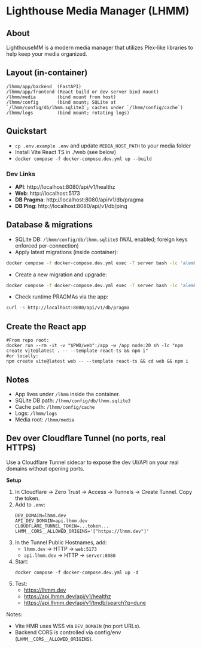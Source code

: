 # Lighthouse Media Manager (LHMM)

## About
LighthouseMM is a modern media manager that utilizes Plex-like libraries to help keep your media organized. 

## Layout (in-container)
```
/lhmm/app/backend  (FastAPI)
/lhmm/app/frontend (React build or dev server bind mount)
/lhmm/media        (bind mount from host)
/lhmm/config       (bind mount; SQLite at `/lhmm/config/db/lhmm.sqlite3`; caches under `/lhmm/config/cache`)
/lhmm/logs         (bind mount; rotating logs)
```

## Quickstart
- `cp .env.example .env` and update `MEDIA_HOST_PATH` to your media folder
- Install Vite React TS in ./web (see below)
- `docker compose -f docker-compose.dev.yml up --build`

### Dev Links
- **API**: http://localhost:8080/api/v1/healthz
- **Web**: http://localhost:5173
- **DB Pragma**: http://localhost:8080/api/v1/db/pragma
- **DB Ping**: http://localhost:8080/api/v1/db/ping

## Database & migrations
- SQLite DB: `/lhmm/config/db/lhmm.sqlite3` (WAL enabled; foreign keys enforced per-connection)
- Apply latest migrations (inside container):

```bash
docker compose -f docker-compose.dev.yml exec -T server bash -lc 'alembic upgrade head'
```

- Create a new migration and upgrade:

```bash
docker compose -f docker-compose.dev.yml exec -T server bash -lc 'alembic revision -m "schema change" --autogenerate && alembic upgrade head'
```

- Check runtime PRAGMAs via the app:

```bash
curl -s http://localhost:8080/api/v1/db/pragma
```

## Create the React app
```
#From repo root:
docker run --rm -it -v "$PWD/web":/app -w /app node:20 sh -lc "npm create vite@latest . -- --template react-ts && npm i"
#or locally:
npm create vite@latest web -- --template react-ts && cd web && npm i
```

## Notes
- App lives under `/lhmm` inside the container.
- SQLite DB path: `/lhmm/config/db/lhmm.sqlite3`
- Cache path: `/lhmm/config/cache`
- Logs: `/lhmm/logs`
- Media root: `/lhmm/media`

## Dev over Cloudflare Tunnel (no ports, real HTTPS)
Use a Cloudflare Tunnel sidecar to expose the dev UI/API on your real domains without opening ports.

**Setup**
1. In Cloudflare → Zero Trust → Access → Tunnels → Create Tunnel. Copy the token.
2. Add to `.env`:
   ```
   DEV_DOMAIN=lhmm.dev
   API_DEV_DOMAIN=api.lhmm.dev
   CLOUDFLARE_TUNNEL_TOKEN=...token...
   LHMM__CORS__ALLOWED_ORIGINS='["https://lhmm.dev"]'
   ```
3. In the Tunnel Public Hostnames, add:
   - `lhmm.dev` → HTTP → `web:5173`
   - `api.lhmm.dev` → HTTP → `server:8080`
4. Start:
   ```
   docker compose -f docker-compose.dev.yml up -d
   ```
5. Test:
   - https://lhmm.dev
   - https://api.lhmm.dev/api/v1/healthz
   - https://api.lhmm.dev/api/v1/tmdb/search?q=dune

Notes:
- Vite HMR uses WSS via `DEV_DOMAIN` (no port URLs).
- Backend CORS is controlled via config/env (`LHMM__CORS__ALLOWED_ORIGINS`).

